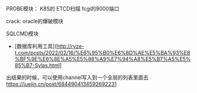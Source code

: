 
PROBE模块：
K8S的 ETCD扫描
fcgi的9000端口

crack:
oracle的爆破模块

SQLCMD模块
* [数据库利用工具](http://ryze-t.com/posts/2022/02/16/%E6%95%B0%E6%8D%AE%E5%BA%93%E8%BF%9E%E6%8E%A5%E5%88%A9%E7%94%A8%E5%B7%A5%E5%85%B7-Sylas.html]

出结果的时候，可以使用channel写入到一个全局的列表里面去 https://juejin.cn/post/6844904134592692231


